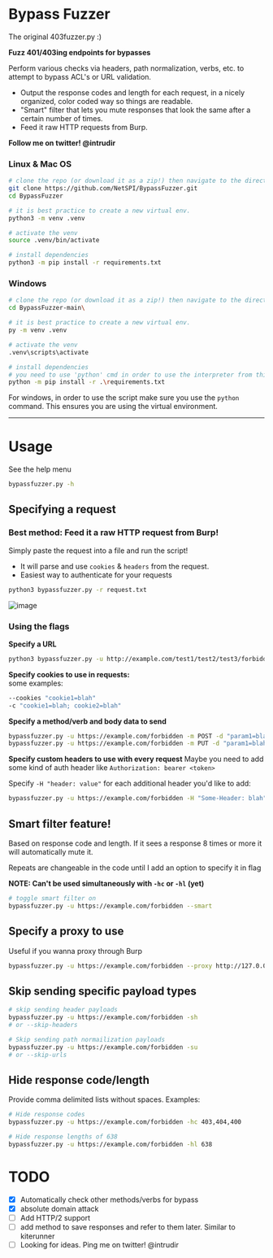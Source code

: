 # Bypass Fuzzer
The original 403fuzzer.py :)

**Fuzz 401/403ing endpoints for bypasses**

Perform various checks via headers, path normalization, verbs, etc. to attempt to bypass ACL's or URL validation.
- Output the response codes and length for each request, in a nicely organized, color coded way so things are readable.
- "Smart" filter that lets you mute responses that look the same after a certain number of times.
- Feed it raw HTTP requests from Burp.

**Follow me on twitter! @intrudir**

### Linux & Mac OS
```bash
# clone the repo (or download it as a zip!) then navigate to the directory
git clone https://github.com/NetSPI/BypassFuzzer.git
cd BypassFuzzer

# it is best practice to create a new virtual env. 
python3 -m venv .venv

# activate the venv
source .venv/bin/activate

# install dependencies
python3 -m pip install -r requirements.txt
```

### Windows
```bash
# clone the repo (or download it as a zip!) then navigate to the directory
cd BypassFuzzer-main\

# it is best practice to create a new virtual env. 
py -m venv .venv

# activate the venv
.venv\scripts\activate

# install dependencies
# you need to use 'python' cmd in order to use the interpreter from this environment.
python -m pip install -r .\requirements.txt
```

For windows, in order to use the script make sure you use the `python` command. This ensures you are using the virtual environment.

---
# Usage
See the help menu
```bash
bypassfuzzer.py -h
```
## Specifying a request
### Best method: Feed it a raw HTTP request from Burp!
Simply paste the request into a file and run the script!  
- It will parse and use `cookies` & `headers` from the request.
- Easiest way to authenticate for your requests
```bash
python3 bypassfuzzer.py -r request.txt
```
![image](https://user-images.githubusercontent.com/24526564/188021983-2f38bac0-c144-45ce-9a45-3db32470a136.png)

### Using the flags
**Specify a URL**
```bash
python3 bypassfuzzer.py -u http://example.com/test1/test2/test3/forbidden.html
```

**Specify cookies to use in requests:**  
some examples:
```bash
--cookies "cookie1=blah"
-c "cookie1=blah; cookie2=blah"
```

**Specify a method/verb and body data to send**
```bash
bypassfuzzer.py -u https://example.com/forbidden -m POST -d "param1=blah&param2=blah2"
bypassfuzzer.py -u https://example.com/forbidden -m PUT -d "param1=blah&param2=blah2"
```

**Specify custom headers to use with every request**
Maybe you need to add some kind of auth header like `Authorization: bearer <token>`

Specify `-H "header: value"` for each additional header you'd like to add:
```bash
bypassfuzzer.py -u https://example.com/forbidden -H "Some-Header: blah" -H "Authorization: Bearer 1234567"
```

## Smart filter feature!
Based on response code and length. If it sees a response 8 times or more it will automatically mute it.

Repeats are changeable in the code until I add an option to specify it in flag

**NOTE: Can't be used simultaneously with `-hc` or `-hl` (yet)**

```bash
# toggle smart filter on
bypassfuzzer.py -u https://example.com/forbidden --smart
```

## Specify a proxy to use
Useful if you wanna proxy through Burp
```bash
bypassfuzzer.py -u https://example.com/forbidden --proxy http://127.0.0.1:8080
```

## Skip sending specific payload types
```bash
# skip sending header payloads
bypassfuzzer.py -u https://example.com/forbidden -sh
# or --skip-headers

# Skip sending path normailization payloads
bypassfuzzer.py -u https://example.com/forbidden -su
# or --skip-urls
```

## Hide response code/length
Provide comma delimited lists without spaces.
Examples:
```bash
# Hide response codes
bypassfuzzer.py -u https://example.com/forbidden -hc 403,404,400  

# Hide response lengths of 638
bypassfuzzer.py -u https://example.com/forbidden -hl 638  
```

# TODO
- [x] Automatically check other methods/verbs for bypass
- [x] absolute domain attack
- [ ] Add HTTP/2 support
- [ ] add method to save responses and refer to them later. Similar to kiterunner
- [ ] Looking for ideas. Ping me on twitter! @intrudir
